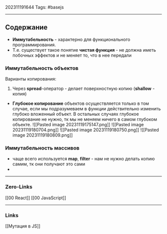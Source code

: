 202311191644
Tags: #basejs 

---
## Содержание
 - **Иммутабельность** - характерно для функционального программирования. 
 - Т.е. существует такое понятие **чистая функция** - не должна иметь побочных эффектов и не меняет то, что в нее передали

### Иммутабельность объектов
Варианты копирования: 
1. Через **spread**-оператор - делает поверхностную копию (**shallow** - копия)


- **Глубокое копирование** объектов осуществляется только в том случае, если мы подразумеваем в функции действительно изменить глубоко вложенный объект. В остальных случаях глубокое копирование не нужно, тк мы не меняем ничего в самом глубоком объекте.
![[Pasted image 20231119175147.png]]
![[Pasted image 20231119180704.png]]
![[Pasted image 20231119180750.png]]
![[Pasted image 20231119180809.png]]

### Иммутабельность массивов
- чаще всего используется **map**, **filter** - нам не нужно делать копию самим, тк они получают это сами
- 

---
### Zero-Links
[[00 React]]
[[00 JavaScript]]

---
### Links
[[Мутация в JS]]
